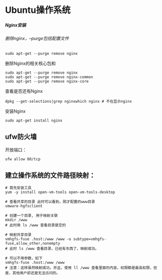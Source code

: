 # Ubuntu操作系统

##### Nginx安装

###### 删除nginx，–purge包括配置文件

```
sudo apt-get --purge remove nginx
```

删除Nginx的相关核心包和

```
sudo apt-get --purge remove nginx
sudo apt-get --purge remove nginx-common
sudo apt-get --purge remove nginx-core
```

查看是否还有Nginx

```
dpkg --get-selections|grep nginxwhich nginx # 不在显示nginx
```

安装Nginx

```
sudo apt-get install nginx
```

## ufw防火墙

开放端口：

```
ufw allow 80/tcp
```

## 建立操作系统的文件路径映射：

```
# 首先安装工具
yum -y install open-vm-tools open-vm-tools-desktop

# 查看共享的目录 此时可以看到，刚才配置的www目录
vmware-hgfsclient

# 创建一个目录, 用于映射关联
mkdir /www
# 此时用 ls /www 查看目录是空的

# 映射共享目录
vmhgfs-fuse .host:/www /www -o subtype=vmhgfs-fuse,allow_other,nonempty
# 此时 ls /www 查看目录，已经有东西了，映射成功。

# 可以不用参数，如下
vmhgfs-fuse .host:/www /www
# 注意：这样虽然映射成功，并且，使用 ll /www 查看里面的内容，权限都是最高权限，但是，其他用户却还是无法访问的。
```
